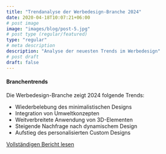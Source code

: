 ```yaml
---
title: "Trendanalyse der Werbedesign-Branche 2024"
date: 2020-04-18T10:07:21+06:00
# post image
image: "images/blog/post-5.jpg"
# post type (regular/featured)
type: "regular"
# meta description
description: "Analyse der neuesten Trends im Werbedesign"
# post draft
draft: false
---
```



#### Branchentrends

Die Werbedesign-Branche zeigt 2024 folgende Trends:

- Wiederbelebung des minimalistischen Designs
- Integration von Umweltkonzepten
- Weitverbreitete Anwendung von 3D-Elementen
- Steigende Nachfrage nach dynamischem Design
- Aufstieg des personalisierten Custom Designs

[Vollständigen Bericht lesen](#)